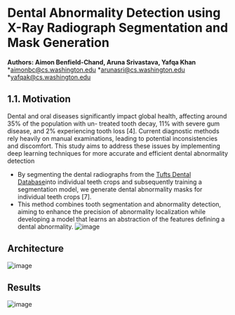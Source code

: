 # Dental Abnormality Detection using X-Ray Radiograph Segmentation and Mask Generation
**Authors: Aimon Benfield-Chand, Aruna Srivastava, Yafqa Khan**
*[aimonbc@cs.washington.edu](aimonbc@cs.washington.edu)
*[arunasri@cs.washington.edu](arunasri@cs.washington.edu)
*[yafqak@cs.washington.edu](yafqak@cs.washington.edu)

## 1.1. Motivation
Dental and oral diseases significantly impact global
health, affecting around 35% of the population with un-
treated tooth decay, 11% with severe gum disease, and 2%
experiencing tooth loss [4]. Current diagnostic methods
rely heavily on manual examinations, leading to potential
inconsistencies and discomfort. This study aims to address
these issues by implementing deep learning techniques for
more accurate and efficient dental abnormality detection

* By segmenting the dental radiographs from the [Tufts Dental Database](https://www.kaggle.com/datasets/deepologylab/tufts-dental-database/data)into individual teeth crops and subsequently training a segmentation model, we generate dental abnormality masks for individual teeth crops [7].
* This method combines tooth segmentation and abnormality detection, aiming to enhance the precision of abnormality localization while developing a model that learns an abstraction of the features defining a dental abnormality.
  ![image](https://github.com/arunasrivastava/DentalAbnormalityDetection/assets/82174933/b0b58a14-2873-45e4-940c-6a5d60819f4c)

## Architecture 
![image](https://github.com/arunasrivastava/DentalAbnormalityDetection/assets/82174933/ba574f81-8406-4a1e-a9c1-927bb1951ac4)

## Results
![image](https://github.com/arunasrivastava/DentalAbnormalityDetection/assets/82174933/8cb26007-7f79-401a-ad82-49136ef64e2b)



